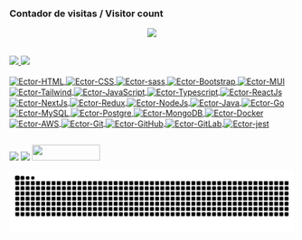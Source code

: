 ###       Contador de visitas / Visitor count
<p align="center"> <img align+"center" src="https://profile-counter.glitch.me/ectorcunha/count.svg" /> </p>

##

<div>
  <a href="https://github.com/EctorCunha">
  <img height="150em" src="https://github-readme-stats.vercel.app/api?username=EctorCunha&show_icons=true&theme=slateorange&include_all_commits=true&count_private=true"/>
  <img height="150em" src="https://github-readme-stats.vercel.app/api/top-langs/?username=EctorCunha&layout=compact&langs_count=7&theme=slateorange"/>
</div>

<div style="display: inline_block"><br>
  <img align="center" alt="Ector-HTML" height="30" width="40" src="https://cdn.jsdelivr.net/gh/devicons/devicon/icons/html5/html5-original.svg" />
  <img align="center" alt="Ector-CSS" height="30" width="40" src="https://cdn.jsdelivr.net/gh/devicons/devicon/icons/css3/css3-original.svg" />
  <img align="center" alt="Ector-sass" height="30" width="40" src="https://cdn.jsdelivr.net/gh/devicons/devicon/icons/sass/sass-original.svg" />
  <img align="center" alt="Ector-Bootstrap" height="30" width="40" src="https://cdn.jsdelivr.net/gh/devicons/devicon/icons/bootstrap/bootstrap-original.svg" />
  <img align="center" alt="Ector-MUI" height="30" width="40" src="https://cdn.jsdelivr.net/gh/devicons/devicon/icons/materialui/materialui-original.svg" />
  <img align="center" alt="Ector-Tailwind" height="30" width="40" src="https://cdn.jsdelivr.net/gh/devicons/devicon/icons/tailwindcss/tailwindcss-original-wordmark.svg" />
  <img align="center" alt="Ector-JavaScript" height="30" width="40" src="https://cdn.jsdelivr.net/gh/devicons/devicon/icons/javascript/javascript-original.svg" />
  <img align="center" alt="Ector-Typescript" height="30" width="40" src="https://cdn.jsdelivr.net/gh/devicons/devicon/icons/typescript/typescript-original.svg" />
  <img align="center" alt="Ector-ReactJs" height="30" width="40" src="https://cdn.jsdelivr.net/gh/devicons/devicon/icons/react/react-original-wordmark.svg" />
  <img align="center" alt="Ector-NextJs" height="30" width="40" src="https://cdn.jsdelivr.net/gh/devicons/devicon/icons/nextjs/nextjs-original-wordmark.svg" />
  <img align="center" alt="Ector-Redux" height="30" width="40" src="https://cdn.jsdelivr.net/gh/devicons/devicon/icons/redux/redux-original.svg" />
  <img align="center" alt="Ector-NodeJs" height="30" width="40" src="https://cdn.jsdelivr.net/gh/devicons/devicon/icons/nodejs/nodejs-original.svg" />
  <img align="center" alt="Ector-Java" height="30" width="40" src="https://cdn.jsdelivr.net/gh/devicons/devicon/icons/python/python-original.svg" />
  <img align="center" alt="Ector-Go" height="30" width="40" src="https://cdn.jsdelivr.net/gh/devicons/devicon/icons/go/go-original-wordmark.svg" />
  <img align="center" alt="Ector-MySQL" height="30" width="40" src="https://cdn.jsdelivr.net/gh/devicons/devicon/icons/mysql/mysql-plain.svg" />
  <img align="center" alt="Ector-Postgre" height="30" width="40" src="https://cdn.jsdelivr.net/gh/devicons/devicon/icons/postgresql/postgresql-original.svg" />
  <img align="center" alt="Ector-MongoDB" height="30" width="40" src="https://cdn.jsdelivr.net/gh/devicons/devicon/icons/mongodb/mongodb-original.svg" />
  <img align="center" alt="Ector-Docker" height="30" width="40" src="https://cdn.jsdelivr.net/gh/devicons/devicon/icons/docker/docker-original-wordmark.svg" />
  <img align="center" alt="Ector-AWS" height="30" width="40" src="https://img.icons8.com/color/48/000000/amazon-web-services.png"/>
  <img align="center" alt="Ector-Git" height="30" width="40" src="https://cdn.jsdelivr.net/gh/devicons/devicon/icons/git/git-original.svg"/>
  <img align="center" alt="Ector-GitHub" height="30" width="40" src="https://cdn.jsdelivr.net/gh/devicons/devicon/icons/github/github-original-wordmark.svg"/>
  <img align="center" alt="Ector-GitLab" height="30" width="40" src="https://cdn.jsdelivr.net/gh/devicons/devicon/icons/gitlab/gitlab-original.svg"/>
  <img align="center" alt="Ector-jest" height="30" width="40" src="https://cdn.jsdelivr.net/gh/devicons/devicon/icons/jest/jest-plain.svg"/>

</div>
  
  ##
  
<div> 
   <a href="https://www.instagram.com/ectorcunha.me/" target="_blank"><img src="https://img.shields.io/badge/-Instagram-%23E4405F?style=for-the-badge&logo=instagram&logoColor=white" target="_blank"></a>
  <a href="https://www.linkedin.com/in/ector-cunha-b7892411a/" target="_blank"><img src="https://img.shields.io/badge/-LinkedIn-%230077B5?style=for-the-badge&logo=linkedin&logoColor=white" target="_blank"></a> 
  <a href="https://steamcommunity.com/id/ect0r/" target="_blank"><img height="28" width="120" src="https://img.shields.io/badge/Steam-000000?style=for-the-badge&logo=steam&logoColor=white" target="_blank"></a> 
  
 ![Snake animation](https://github.com/ectorcunha/ectorcunha/blob/output/github-contribution-grid-snake.svg)
 
 
</div>
